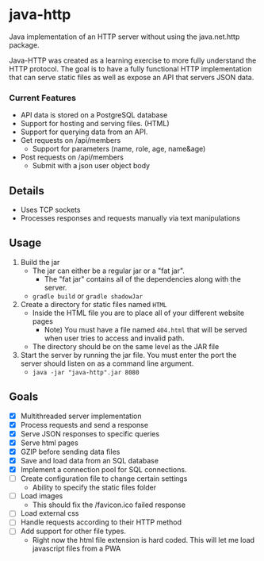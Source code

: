 # java-http

Java implementation of an HTTP server without using the java.net.http package.

Java-HTTP was created as a learning exercise to more fully understand the 
HTTP protocol. The goal is to have a fully functional HTTP implementation 
that can serve static files as well as expose an API that servers JSON data. 

### Current Features

 - API data is stored on a PostgreSQL database
 - Support for hosting and serving files. (HTML)
 - Support for querying data from an API. 
  - Get requests on /api/members
    - Support for parameters (name, role, age, name&age)
  - Post requests on /api/members 
    - Submit with a json user object body

## Details
- Uses TCP sockets 
- Processes responses and requests manually via text manipulations

## Usage
1) Build the jar
    - The jar can either be a regular jar or a "fat jar".
        - The "fat jar" contains all of the dependencies along with the server.
    - `gradle build` or `gradle shadowJar`
2) Create a directory for static files named `HTML`
    - Inside the HTML file you are to place all of your different website pages
        - Note) You must have a file named `404.html` that will be served when user tries to access and invalid path.
    - The directory should be on the same level as the JAR file
3) Start the server by running the jar file. You must enter the port the 
server should listen on as a command line argument.
    - `java -jar "java-http".jar 8080`

## Goals
- [x] Multithreaded server implementation
- [x] Process requests and send a response
- [x] Serve JSON responses to specific queries
- [x] Serve html pages
- [x] GZIP before sending data files
- [x] Save and load data from an SQL database
- [x] Implement a connection pool for SQL connections.
- [ ] Create configuration file to change certain settings
    - Ability to specify the static files folder
- [ ] Load images
    - This should fix the /favicon.ico failed response
- [ ] Load external css
- [ ] Handle requests according to their HTTP method
- [ ] Add support for other file types.
    - Right now the html file extension is hard coded. This will let me load 
    javascript files from a PWA
